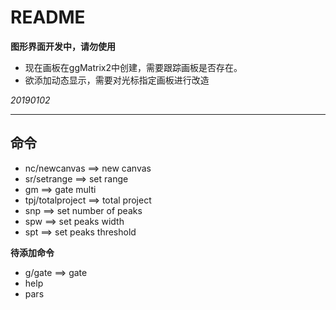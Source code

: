 <!-- README.md --- 
;; 
;; Description: 
;; Author: Hongyi Wu(吴鸿毅)
;; Email: wuhongyi@qq.com 
;; Created: 三 1月  2 17:22:16 2019 (+0800)
;; Last-Updated: 四 1月  3 10:55:51 2019 (+0800)
;;           By: Hongyi Wu(吴鸿毅)
;;     Update #: 7
;; URL: http://wuhongyi.cn -->

# README

**图形界面开发中，请勿使用**

- 现在画板在ggMatrix2中创建，需要跟踪画板是否存在。
- 欲添加动态显示，需要对光标指定画板进行改造


*20190102*

----

## 命令

- nc/newcanvas ==> new canvas
- sr/setrange ==> set range
- gm ==> gate multi
- tpj/totalproject ==> total project
- snp ==> set number of peaks
- spw ==> set peaks width
- spt ==> set peaks threshold

**待添加命令**

- g/gate  ==> gate
- help
- pars




<!-- README.md ends here -->
